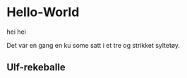 # Hello-World
hei hei

Det var en gang en ku some satt i et tre og strikket syltetøy.


<html>
<head>
<title> Halla Balla </title>
<h2> Ulf-rekeballe </h2>
</head>
</html>
